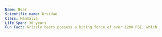```yaml
---
Name: Bear
Scientific name: Ursidae
Class: Mammalia
Life Span: 30 years 
Fun Fact: Grizzly bears possess a biting force of over 1200 PSI, which is enough to crush a bowling ball or an iron skillet.
---
```

